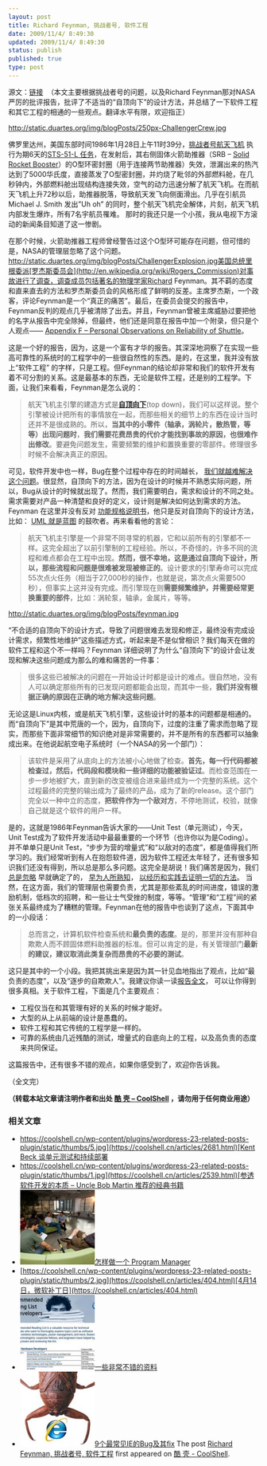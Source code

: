 ```yaml
---
layout: post
title: Richard Feynman, 挑战者号, 软件工程
date: 2009/11/4/ 8:49:30
updated: 2009/11/4/ 8:49:30
status: publish
published: true
type: post
---
```



源文：[链接](http://duartes.org/gustavo/blog/post/richard-feynman-challenger-disaster-software-engineering)  （本文主要根据挑战者号的问题，以及Richard Feynman那对NASA严厉的批评报告，批评了不适当的“自顶向下”的设计方法，并总结了一下软件工程和其它工程的相通的一些观点。翻译水平有限，欢迎指正）


http://static.duartes.org/img/blogPosts/250px-ChallengerCrew.jpg


佛罗里达州，美国东部时间1986年1月28日上午11时39分，[挑战者号航天飞机](http://zh.wikipedia.org/wiki/%E6%8C%91%E6%88%98%E8%80%85%E5%8F%B7%E8%88%AA%E5%A4%A9%E9%A3%9E%E6%9C%BA%E7%81%BE%E9%9A%BE) 执行为期6天的[STS-51-L 任务](http://en.wikipedia.org/wiki/STS-51-L)，在发射后，其右侧固体火箭助推器（SRB – [Solid Rocket Booster](http://en.wikipedia.org/wiki/Space_Shuttle_Solid_Rocket_Booster)）的O型环密封圈（用于连接两节助推器）失效，泄漏出来的热汽达到了5000华氏度，直接蒸发了O型密封圈，并灼烧了毗邻的外部燃料舱，在几秒钟内，外部燃料舱出现结构连接失效，空气的动力迅速分解了航天飞机。在而航天飞机上升72秒以后，助推器脱落，导致航天发飞向侧面滑出。几乎在引航员 Michael J. Smith 发出”Uh oh” 的同时，整个航天飞机完全解体，片刻，航天飞机内部发生爆炸，所有7名宇航员罹难。 那时的我还只是一个小孩，我从电视下方滚动的新闻条目知道了这一惨剧。


在那个时候，火箭助推器工程师曾经警告过这个O型环可能存在问题，但可惜的是，NASA的管理层忽略了这个问题。http://static.duartes.org/img/blogPosts/ChallengerExplosion.jpg美国总统里根委派[罗杰斯委员会](http://en.wikipedia.org/wiki/Rogers_Commission)对事故进行了调查，调查成员包括著名的物理学家Richard Feynman。其不羁的态度和直来直去的方法和罗杰斯委员会的风格形成了鲜明的反差。主席罗杰斯，一个政客，评论Feynman是一个“真正的痛苦”。最后，在委员会提交的报告中，Feynman反判的观点几乎被清除了出去。并且，Feynman曾被主席威胁过要把他的名字从报告中完全除掉，但最终，他们还是同意在报告中加一个附录，但只是个人观点—— [Appendix F – Personal Observations on Reliability of Shuttle](http://www.ralentz.com/old/space/feynman-report.html)。



这是一个好的报告，因为，这是一个富有才华的报告。其深深地洞察了在实现一些高可靠性的系统时的工程学中的一些很自然性的东西。是的，在这里，我并没有放上“软件工程” 的字样，只是工程。但Feynman的结论却非常和我们的软件开发有着不可分割的关系。这是最基本的东西，无论是软件工程，还是别的工程学。下面，让我们来看看，Feynman是怎么说的：



> 航天飞机主引擎的建造方式是[**自顶向下**](http://en.wikipedia.org/wiki/Top-down)(top down)，我们可以这样说。整个引擎被设计把所有的事情放在一起，而那些相关的细节上的东西在设计当时还并不是很成熟的。所以，**当其中的小零件（轴承，涡轮片，散热管，等等）出现问题时**，**我们需要花费昂贵的代价才能找到事故的原因，也很难作出修改**。要避免问题发生，需要频繁的维护和置换重要的零部件。修理很多时候不会解决真正的原因。
> 
> 


可见，软件开发中也一样，Bug在整个过程中存在的时间越长， [我们就越难解决这个问题](http://stevemcconnell.com/ieeesoftware/eic17.htm)。很显然，自顶向下的方法，因为在设计的时候并不熟悉实际问题，所以，Bug从设计的时候就出现了。然而，我们需要明白，需求和设计的不同之处。需求需要对产品一种清楚和良好的定义，设计则是解决如何达到需求的方法。Feynman 在这里并没有反对 [功能规格说明书](http://www.joelonsoftware.com/articles/fog0000000036.html)，他只是反对自顶向下的设计方法，比如： [UML 就是蓝图](http://martinfowler.com/bliki/UmlAsBlueprint.html) 的鼓吹者。再来看看他的言论：



> 航天飞机主引擎是一个非常不同寻常的机器，它和以前所有的引擎都不一样。这完全超出了以前引擎制的工程经验。所以，不奇怪的，许多不同的流程和难点都会在工程中出现。**然而，很不幸地，这是通过自顶向下设计，所以，那些流程和问题是很难被发现被修正的**。设计要求的引擎寿命可以完成55次点火任务（相当于27,000秒的操作，也就是说，第次点火需要500秒），但事实上这并没有完成。而引擎现在则**需要频繁维护，并需要经常更换重要的部件**，比如：涡轮泵，轴承，金属片，等等。
> 
> 


http://static.duartes.org/img/blogPosts/feynman.jpg


“不合适的自顶向下的设计方式，导致了问题很难去发现和修正，最终没有完成设计需求，频繁性地维护”这些描述方式，听起来是不是似曾相识？我们每天在做的软件工程和这个不一样吗？Feynman 详细说明了为什么“自顶向下”的设计会让发现和解决这些问题成为那么的难和痛苦的一件事：



> 很多这些已被解决的问题在一开始设计时都是设计的难点。很自然地，没有人可以确定那些所有的已发现问题都能会出现，而其中一些，**我们并没有根据正确的原因在正确的地方解决这些问题**。
> 
> 


无论这是Linux内核，或是航天飞机引擎，这些设计时的基本的问题都是相通的。而“自顶向下”是其中荒唐的一个，因为，自顶向下，过度的注重了需求而忽略了现实，而那些下面非常细节的知识绝对是非常需要的，并不是所有的东西都可以抽象成出来。在他说起航空电子系统时（一个NASA的另一个部门）：



> 该软件是采用了从底向上的方法被小心地做了检查。**首先，每一行代码都被检查过，然后，代码段和模块和一些详细的功能被验证过**。而检查范围在一步一步地被扩大，直到新的改变被组合进来最终成为一个完整的系统。这个过程最终的完整的输出成为了最终的产品，成为了新的release。这个部门完全以一种中立的态度，**把软件作为一个敌对方**，不停地测试，校验，就像自己就是这个软件的用户一样。
> 
> 


是的，这就是1986年Feynman告诉大家的——Unit Test（单元测试），今天，Unit Test成为了软件开发活动中最最重要的一个环节（也许你以为是Coding）。并不单单只是Unit Test，“步步为营的增量式”和“以敌对的态度”，都是值得我们所学习的。我们经常听到有人在抱怨软件道，因为软件工程还太年轻了，还有很多知识我们还没有得到，所以总是那么多问题。这完全是胡说！我们痛苦是因为，我们 [总是忽略](http://www.stevemcconnell.com/cc.htm) 早就确定了的， [早为人所熟知](http://www.joelonsoftware.com/articles/fog0000000043.html)， [以经历和实践去证明一切的方法](http://www.stevemcconnell.com/rd.htm)。 当然，在这方面，我们的管理层也需要负责，尤其是那些紊乱的时间进度，错误的激励机制，低档次的招聘，和一些让士气受挫的制度，等等。“管理”和“工程”间的紧张关系最终成为了糟糕的管理。Feynman在他的报告中也谈到了这点，下面其中的一小段话：



> 总而言之，计算机软件检查系统和**最负责的态度**。是的，那里并没有那种自欺欺人而不顾固体燃料助推器的标准。但可以肯定的是，有关管理部门**最新的建议，建议取消此类复杂而昂贵的不必要的测试**。
> 
> 


这只是其中的一个小段。我把其挑出来是因为其一针见血地指出了观点，比如“最负责的态度”，以及“逐步的自欺欺人”。我建议你读一读[报告全文](http://www.ralentz.com/old/space/feynman-report.html)， 可以让你得到很多真相。关于软件工程，下面是几个主要观点：


* 工程仅当在和其管理有好的关系的时候才能好。
* 大型的从上从前端的设计是愚蠢的。
* 软件工程和其它传统的工程学是一样的。
* 可靠的系统由几近残酷的测试，增量式的自底向上的工程，以及高负责的态度来共同保证。


这篇报告中，还有很多不错的观点，如果你感受到了，欢迎你告诉我。


（全文完）



**（转载本站文章请注明作者和出处 [酷 壳 – CoolShell](https://coolshell.cn/) ，请勿用于任何商业用途）**



### 相关文章

* [https://coolshell.cn/wp-content/plugins/wordpress-23-related-posts-plugin/static/thumbs/5.jpg](https://coolshell.cn/articles/2681.html)[Kent Beck 谈单元测试和持续部署](https://coolshell.cn/articles/2681.html)
* [https://coolshell.cn/wp-content/plugins/wordpress-23-related-posts-plugin/static/thumbs/1.jpg](https://coolshell.cn/articles/2539.html)[参透软件开发的本质 – Uncle Bob Martin 推荐的经典书籍](https://coolshell.cn/articles/2539.html)
* [![怎样做一个 Program Manager](../wp-content/uploads/2009/03/09meeting-thumbnail-150x150.jpg)](https://coolshell.cn/articles/76.html)[怎样做一个 Program Manager](https://coolshell.cn/articles/76.html)
* [https://coolshell.cn/wp-content/plugins/wordpress-23-related-posts-plugin/static/thumbs/2.jpg](https://coolshell.cn/articles/404.html)[4月14日，微软补丁日](https://coolshell.cn/articles/404.html)
* [![一些非常不错的资料](../wp-content/uploads/2010/10/Intel-Recommended-Books-for-Developers-150x150.jpg)](https://coolshell.cn/articles/3192.html)[一些非常不错的资料](https://coolshell.cn/articles/3192.html)
* [![9个最常见IE的Bug及其fix](../wp-content/uploads/2009/11/200x200-150x150.jpg)](https://coolshell.cn/articles/1817.html)[9个最常见IE的Bug及其fix](https://coolshell.cn/articles/1817.html)
The post [Richard Feynman, 挑战者号, 软件工程](https://coolshell.cn/articles/1654.html) first appeared on [酷 壳 - CoolShell](https://coolshell.cn).